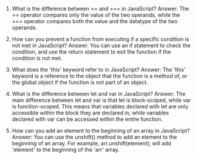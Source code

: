 

1. What is the difference between == and === in JavaScript?
Answer: The == operator compares only the value of the two operands, while the === operator compares both the value and the datatype of the two operands.

2. How can you prevent a function from executing if a specific condition is not met in JavaScript?
Answer: You can use an if statement to check the condition, and use the return statement to exit the function if the condition is not met.

3. What does the 'this' keyword refer to in JavaScript?
Answer: The 'this' keyword is a reference to the object that the function is a method of, or the global object if the function is not part of an object.

4. What is the difference between let and var in JavaScript?
Answer: The main difference between let and var is that let is block-scoped, while var is function-scoped. This means that variables declared with let are only accessible within the block they are declared in, while variables declared with var can be accessed within the entire function.

5. How can you add an element to the beginning of an array in JavaScript?
Answer: You can use the unshift() method to add an element to the beginning of an array. For example, arr.unshift(element); will add 'element' to the beginning of the 'arr' array.
